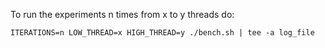 To run the experiments n times from x to y threads do:

```
ITERATIONS=n LOW_THREAD=x HIGH_THREAD=y ./bench.sh | tee -a log_file
```
